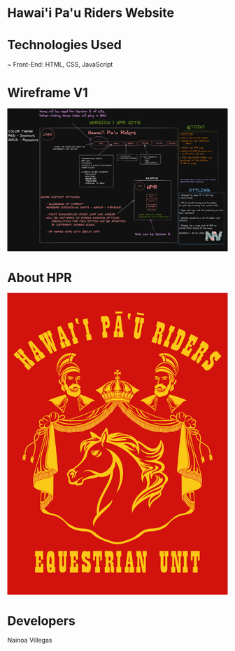 # Hawai'i Pa'u Riders Website
# Technologies Used
~ Front-End: HTML, CSS, JavaScript
# Wireframe V1
![HPR-Wireframe](./images/wireframes/hpr-wireframe-v1.png)
# About HPR
![HPR-Logo](./images/logo/hprLogoRed.png)
# Developers
Nainoa Villegas